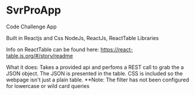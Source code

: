 # SvrProApp
Code Challenge App 

 Built in Reactjs and Css
 NodeJs, ReactJs, ReactTable Libraries
 
 Info on ReactTable can be found here:
 https://react-table.js.org/#/story/readme
 
What it does:
Takes a provided api and perfoms a REST call to grab the a JSON object. The JSON is presented in the table. CSS is included so the webpage isn't just a plain table.
**Note: The filter has not been configured for lowercase or wild card queries
